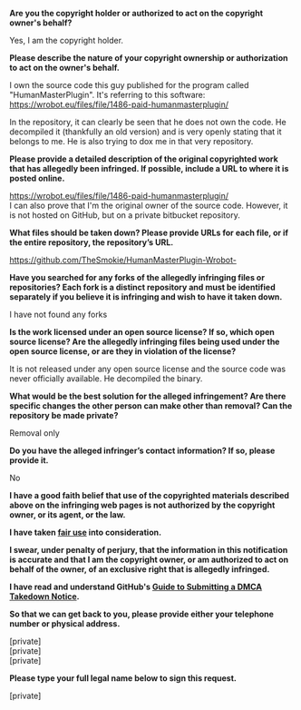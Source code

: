 **Are you the copyright holder or authorized to act on the copyright owner's behalf?**

Yes, I am the copyright holder.

**Please describe the nature of your copyright ownership or authorization to act on the owner's behalf.**

I own the source code this guy published for the program called "HumanMasterPlugin".
It's referring to this software: https://wrobot.eu/files/file/1486-paid-humanmasterplugin/

In the repository, it can clearly be seen that he does not own the code. He decompiled it (thankfully an old version) and is very openly stating that it belongs to me. He is also trying to dox me in that very repository.

**Please provide a detailed description of the original copyrighted work that has allegedly been infringed. If possible, include a URL to where it is posted online.**

https://wrobot.eu/files/file/1486-paid-humanmasterplugin/  
I can also prove that I'm the original owner of the source code. However, it is not hosted on GitHub, but on a private bitbucket repository.

**What files should be taken down? Please provide URLs for each file, or if the entire repository, the repository’s URL.**

https://github.com/TheSmokie/HumanMasterPlugin-Wrobot-

**Have you searched for any forks of the allegedly infringing files or repositories? Each fork is a distinct repository and must be identified separately if you believe it is infringing and wish to have it taken down.**

I have not found any forks

**Is the work licensed under an open source license? If so, which open source license? Are the allegedly infringing files being used under the open source license, or are they in violation of the license?**

It is not released under any open source license and the source code was never officially available. He decompiled the binary.

**What would be the best solution for the alleged infringement? Are there specific changes the other person can make other than removal? Can the repository be made private?**

Removal only

**Do you have the alleged infringer’s contact information? If so, please provide it.**

No

**I have a good faith belief that use of the copyrighted materials described above on the infringing web pages is not authorized by the copyright owner, or its agent, or the law.**

**I have taken <a href="https://www.lumendatabase.org/topics/22">fair use</a> into consideration.**

**I swear, under penalty of perjury, that the information in this notification is accurate and that I am the copyright owner, or am authorized to act on behalf of the owner, of an exclusive right that is allegedly infringed.**

**I have read and understand GitHub's <a href="https://docs.github.com/articles/guide-to-submitting-a-dmca-takedown-notice/">Guide to Submitting a DMCA Takedown Notice</a>.**

**So that we can get back to you, please provide either your telephone number or physical address.**

[private]  
[private]  
[private]  

**Please type your full legal name below to sign this request.**

[private]  
